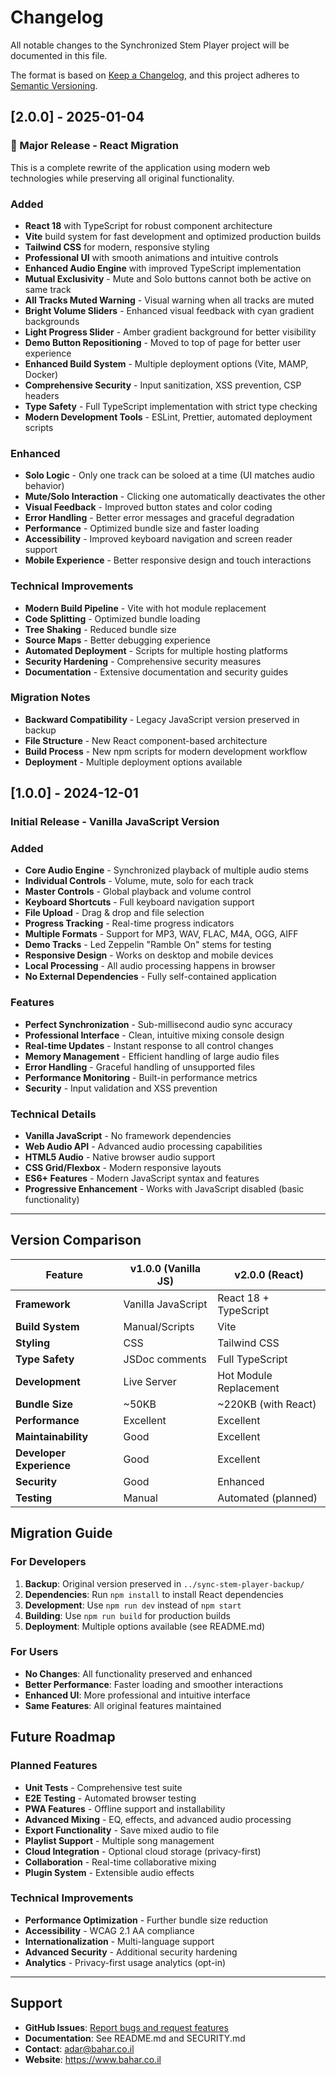 # Changelog

All notable changes to the Synchronized Stem Player project will be documented in this file.

The format is based on [Keep a Changelog](https://keepachangelog.com/en/1.0.0/),
and this project adheres to [Semantic Versioning](https://semver.org/spec/v2.0.0.html).

## [2.0.0] - 2025-01-04

### 🚀 Major Release - React Migration

This is a complete rewrite of the application using modern web technologies while preserving all original functionality.

### Added
- **React 18** with TypeScript for robust component architecture
- **Vite** build system for fast development and optimized production builds
- **Tailwind CSS** for modern, responsive styling
- **Professional UI** with smooth animations and intuitive controls
- **Enhanced Audio Engine** with improved TypeScript implementation
- **Mutual Exclusivity** - Mute and Solo buttons cannot both be active on same track
- **All Tracks Muted Warning** - Visual warning when all tracks are muted
- **Bright Volume Sliders** - Enhanced visual feedback with cyan gradient backgrounds
- **Light Progress Slider** - Amber gradient background for better visibility
- **Demo Button Repositioning** - Moved to top of page for better user experience
- **Enhanced Build System** - Multiple deployment options (Vite, MAMP, Docker)
- **Comprehensive Security** - Input sanitization, XSS prevention, CSP headers
- **Type Safety** - Full TypeScript implementation with strict type checking
- **Modern Development Tools** - ESLint, Prettier, automated deployment scripts

### Enhanced
- **Solo Logic** - Only one track can be soloed at a time (UI matches audio behavior)
- **Mute/Solo Interaction** - Clicking one automatically deactivates the other
- **Visual Feedback** - Improved button states and color coding
- **Error Handling** - Better error messages and graceful degradation
- **Performance** - Optimized bundle size and faster loading
- **Accessibility** - Improved keyboard navigation and screen reader support
- **Mobile Experience** - Better responsive design and touch interactions

### Technical Improvements
- **Modern Build Pipeline** - Vite with hot module replacement
- **Code Splitting** - Optimized bundle loading
- **Tree Shaking** - Reduced bundle size
- **Source Maps** - Better debugging experience
- **Automated Deployment** - Scripts for multiple hosting platforms
- **Security Hardening** - Comprehensive security measures
- **Documentation** - Extensive documentation and security guides

### Migration Notes
- **Backward Compatibility** - Legacy JavaScript version preserved in backup
- **File Structure** - New React component-based architecture
- **Build Process** - New npm scripts for modern development workflow
- **Deployment** - Multiple deployment options available

## [1.0.0] - 2024-12-01

### Initial Release - Vanilla JavaScript Version

### Added
- **Core Audio Engine** - Synchronized playback of multiple audio stems
- **Individual Controls** - Volume, mute, solo for each track
- **Master Controls** - Global playback and volume control
- **Keyboard Shortcuts** - Full keyboard navigation support
- **File Upload** - Drag & drop and file selection
- **Progress Tracking** - Real-time progress indicators
- **Multiple Formats** - Support for MP3, WAV, FLAC, M4A, OGG, AIFF
- **Demo Tracks** - Led Zeppelin "Ramble On" stems for testing
- **Responsive Design** - Works on desktop and mobile devices
- **Local Processing** - All audio processing happens in browser
- **No External Dependencies** - Fully self-contained application

### Features
- **Perfect Synchronization** - Sub-millisecond audio sync accuracy
- **Professional Interface** - Clean, intuitive mixing console design
- **Real-time Updates** - Instant response to all control changes
- **Memory Management** - Efficient handling of large audio files
- **Error Handling** - Graceful handling of unsupported files
- **Performance Monitoring** - Built-in performance metrics
- **Security** - Input validation and XSS prevention

### Technical Details
- **Vanilla JavaScript** - No framework dependencies
- **Web Audio API** - Advanced audio processing capabilities
- **HTML5 Audio** - Native browser audio support
- **CSS Grid/Flexbox** - Modern responsive layouts
- **ES6+ Features** - Modern JavaScript syntax and features
- **Progressive Enhancement** - Works with JavaScript disabled (basic functionality)

---

## Version Comparison

| Feature | v1.0.0 (Vanilla JS) | v2.0.0 (React) |
|---------|-------------------|-----------------|
| **Framework** | Vanilla JavaScript | React 18 + TypeScript |
| **Build System** | Manual/Scripts | Vite |
| **Styling** | CSS | Tailwind CSS |
| **Type Safety** | JSDoc comments | Full TypeScript |
| **Development** | Live Server | Hot Module Replacement |
| **Bundle Size** | ~50KB | ~220KB (with React) |
| **Performance** | Excellent | Excellent |
| **Maintainability** | Good | Excellent |
| **Developer Experience** | Good | Excellent |
| **Security** | Good | Enhanced |
| **Testing** | Manual | Automated (planned) |

## Migration Guide

### For Developers
1. **Backup**: Original version preserved in `../sync-stem-player-backup/`
2. **Dependencies**: Run `npm install` to install React dependencies
3. **Development**: Use `npm run dev` instead of `npm start`
4. **Building**: Use `npm run build` for production builds
5. **Deployment**: Multiple options available (see README.md)

### For Users
- **No Changes**: All functionality preserved and enhanced
- **Better Performance**: Faster loading and smoother interactions
- **Enhanced UI**: More professional and intuitive interface
- **Same Features**: All original features maintained

## Future Roadmap

### Planned Features
- **Unit Tests** - Comprehensive test suite
- **E2E Testing** - Automated browser testing
- **PWA Features** - Offline support and installability
- **Advanced Mixing** - EQ, effects, and advanced audio processing
- **Export Functionality** - Save mixed audio to file
- **Playlist Support** - Multiple song management
- **Cloud Integration** - Optional cloud storage (privacy-first)
- **Collaboration** - Real-time collaborative mixing
- **Plugin System** - Extensible audio effects

### Technical Improvements
- **Performance Optimization** - Further bundle size reduction
- **Accessibility** - WCAG 2.1 AA compliance
- **Internationalization** - Multi-language support
- **Advanced Security** - Additional security hardening
- **Analytics** - Privacy-first usage analytics (opt-in)

---

## Support

- **GitHub Issues**: [Report bugs and request features](https://github.com/AdarBahar/sync-stem-player/issues)
- **Documentation**: See README.md and SECURITY.md
- **Contact**: adar@bahar.co.il
- **Website**: https://www.bahar.co.il
